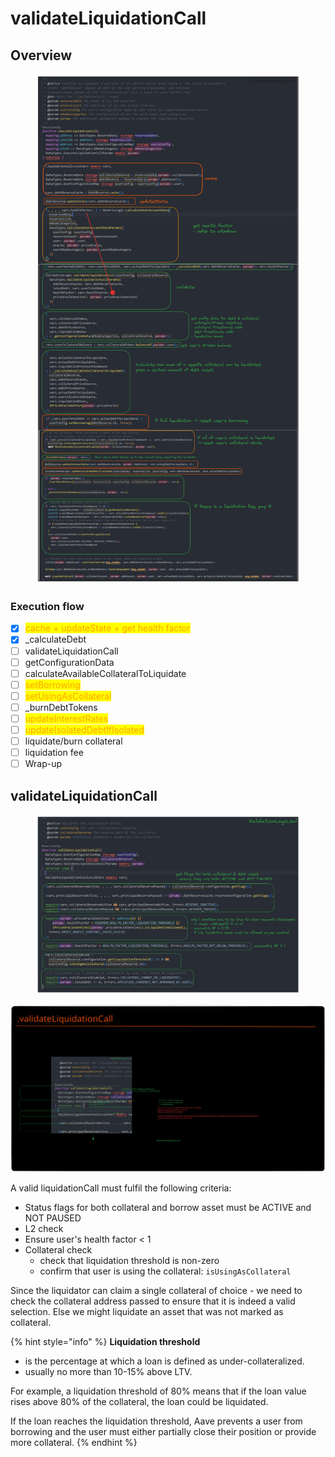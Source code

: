 # validateLiquidationCall

## Overview

<figure><img src="../../.gitbook/assets/image (205).png" alt=""><figcaption></figcaption></figure>

### Execution flow

* [x] <mark style="color:orange;">cache + updateState + get health factor</mark>
* [x] \_calculateDebt
* [ ] validateLiquidationCall
* [ ] getConfigurationData
* [ ] calculateAvailableCollateralToLiquidate
* [ ] <mark style="color:orange;">setBorrowing</mark>
* [ ] <mark style="color:orange;">setUsingAsCollateral</mark>
* [ ] \_burnDebtTokens
* [ ] <mark style="color:orange;">updateInterestRates</mark>
* [ ] <mark style="color:orange;">updateIsolatedDebtIfIsolated</mark>
* [ ] liquidate/burn collateral
* [ ] liquidation fee
* [ ] Wrap-up

## validateLiquidationCall

<figure><img src="../../.gitbook/assets/image (1).png" alt=""><figcaption></figcaption></figure>

<img src="../../.gitbook/assets/file.excalidraw (29).svg" alt="" class="gitbook-drawing">

A valid liquidationCall must fulfil the following criteria:

* Status flags for both collateral and borrow asset must be ACTIVE and NOT PAUSED
* L2 check
* Ensure user's health factor < 1
* Collateral check
  * check that liquidation threshold is non-zero
  * confirm that user is using the collateral: `isUsingAsCollateral`

Since the liquidator can claim a single collateral of choice - we need to check the collateral address passed to ensure that it is indeed a valid selection. Else we might liquidate an asset that was not marked as collateral.

{% hint style="info" %}
**Liquidation threshold**&#x20;

* is the percentage at which a loan is defined as under-collateralized.
* usually no more than 10-15% above LTV.

For example, a liquidation threshold of 80% means that if the loan value rises above 80% of the collateral, the loan could be liquidated.

If the loan reaches the liquidation threshold, Aave prevents a user from borrowing and the user must either partially close their position or provide more collateral.
{% endhint %}
